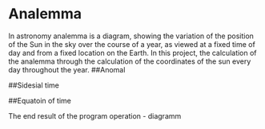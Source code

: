 # Analemma

In astronomy analemma is a diagram, showing the variation of the position of the Sun in the sky over the course of a year, as viewed at a fixed time of day and from a fixed location on the Earth.
In this project, the calculation of the analemma through the calculation of the coordinates of the sun every day throughout the year.
##Anomal

##Sidesial time

##Equatoin of time

The end result of the program operation - diagramm 
